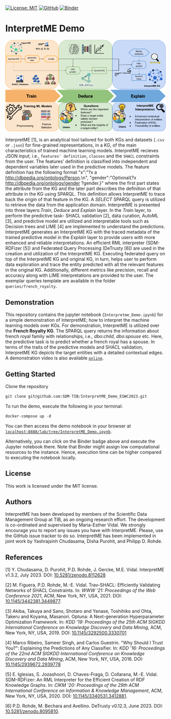[![License: MIT](https://img.shields.io/badge/License-MIT-yellow.svg)](LICENSE)
[![GitHub](https://img.shields.io/badge/GitHub-SDM--TIB%2FInterpretME-blue?logo=GitHub)](https://github.com/SDM-TIB/InterpretME)
[![Binder](https://mybinder.org/badge_logo.svg)](https://mybinder.org/v2/gh/SDM-TIB/InterpretME_Demo/main?labpath=InterpretME_Demo.ipynb)

# InterpretME Demo

![InterpretME Design Pattern](https://raw.githubusercontent.com/SDM-TIB/InterpretME_Demo/main/images/DesignPattern.png "InterpretME Design Pattern")

InterpretME [1], is an analytical tool tailored for both KGs and datasets (`.csv` or `.json`) for fine-grained representations, in a KG, of the main characteristics of trained machine learning models. InterpretME recieves JSON input, i.e., `features' definition`, `classes` and the `SHACL` constraints from the user. 
The features' definition is classified into independent and dependent variables later used in the predictive models. 
The feature definition has the following format "x":"?x a <http://dbpedia.org/ontology/Person>.\n", "gender":"Optional{?x <http://dbpedia.org/ontology/gender> ?gender.}" where the first part states the attribute from the KG and the later part describes the definition of that attribute in the KG using SPARQL. 
This definition allows InterpretME to trace back the origin of that feature in the KG. A *SELECT* SPARQL query is utilized to retrieve the data from the application domain. InterpretME is presented into three layers:*Train*, *Deduce* and *Explain* layer. 
In the *Train* layer, to perform the predictive task- SHACL validation [2], data curation, AutoML [3], and predictive model are utilized and interpretable tools such as Decision trees and LIME [4] are implemented to understand the predictions. 
InterpretME generates an InterpretME KG with the traced metadata of the trained predictive model in the *Explain* layer to provide users with more enhanced and reliable interpretations. 
An efficient RML interpreter (SDM-RDFizer [5]) and Federated Query Processing (DeTrusty [6]) are used in the creation and utilization of the InterpretME KG. Executing federated query on top of the InterpretME KG and original KG, in turn, helps user to perform data exploration and trace the entity predicted with all the relevant features in the original KG. 
Additionally, different metrics like precision, recall and accuracy along with LIME interpretations are provided to the user. 
The exemplar queries template are available in the folder `queries/french_royalty`.


## Demonstration
This repository contains the jupyter notebook (`Interpretme_Demo.ipynb`) for a simple demonstration of InterpretME; how to interpret the machine learning models over KGs.
For demonstration, InterpretME is utilized over the **French Royalty KG**. The SPARQL query returns the information about french royal family with relationships, i.e., *dbo:child*, *dbo:spouse* etc. Here, the predictive task is to predict whether a french royal has a spouse.
In terms of the traits of the predictive models and SHACL validation, InterpretME KG depicts the target entities with a detailed contextual edges.
A demonstration video is also available [`online`](https://www.youtube.com/watch?v=-DPec1sLsHs).
## Getting Started
Clone the repository
```python
git clone git@github.com:SDM-TIB/InterpretME_Demo_ESWC2023.git
```

To run the demo, execute the following in your terminal:
```python
docker-compose up -d
```

You can then access the demo notebook in your browser at [`localhost:8888/lab/tree/InterpretME_Demo.ipynb`](http://localhost:8888/lab/tree/InterpretME_Demo.ipynb).

Alternatively, you can click on the Binder badge above and execute the Jupyter notebook there. Note that Binder might assign low computational resources to the instance. Hence, execution time can be higher compared to executing the notebook locally.

## License
This work is licensed under the MIT license.

## Authors
InterpretME has been developed by members of the Scientific Data Management Group at TIB, as an ongoing research effort.
The development is co-ordinated and supervised by Maria-Esther Vidal.
We strongly encourage you to report any issues you have with InterpretME.
Please, use the GitHub issue tracker to do so.
InterpretME has been implemented in joint work by Yashrajsinh Chudasama, Disha Purohit, and Philipp D. Rohde.

## References
[1] Y. Chudasama, D. Purohit, P.D. Rohde, J. Gercke, M.E. Vidal. InterpretME v1.3.2, July 2023. DOI: [10.5281/zenodo.8112628](https://doi.org/10.5281/zenodo.8112628)

[2] M. Figuera, P.D. Rohde, M.-E. Vidal. Trav-SHACL: Efficiently Validating Networks of SHACL Constraints. In: *WWW '21: Proceedings of the Web Conference 2021*, ACM, New York, NY, USA, 2021. DOI: [10.1145/3442381.3449877](https://doi.org/10.1145/3442381.3449877).

[3] Akiba, Takuya and Sano, Shotaro and Yanase, Toshihiko and Ohta, Takeru and Koyama, Masanori. Optuna: A Next-generation Hyperparameter Optimization Framework. In: *KDD '19: Proceedings of the 25th ACM SIGKDD International Conference on Knowledge Discovery and Data Mining*, ACM, New York, NY, USA, 2019. DOI: [10.1145/3292500.3330701](https://doi.org/10.1145/3292500.3330701)

[4] Marco Ribeiro, Sameer Singh, and Carlos Guestrin. "Why Should I Trust You?": Explaining the Predictions of Any Classifier. In: *KDD '16: Proceedings of the 22nd ACM SIGKDD International Conference on Knowledge Discovery and Data Mining*, ACM, New York, NY, USA, 2016. DOI: [10.1145/2939672.2939778](https://doi.org/10.1145/2939672.2939778)

[5] E. Iglesias, S. Jozashoori, D. Chaves-Fraga, D. Collarana, M.-E. Vidal. SDM-RDFizer: An RML Interpreter for the Efficient Creation of RDF Knowledge Graphs. In: *CIKM '20: Proceedings of the 29th ACM International Conference on Information & Knowledge Management*, ACM, New York, NY, USA, 2020. DOI: [10.1145/3340531.3412881](https://doi.org/10.1145/3340531.3412881).

[6] P.D. Rohde, M. Bechara and Avellino. DeTrusty v0.12.3, June 2023. DOI: [10.5281/zenodo.8095810](https://doi.org/10.5281/zenodo.8095810).
